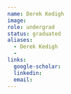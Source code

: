 ```yaml
---
name: Derek Kedigh
image: 
role: undergrad
status: graduated
aliases:
  - Derek Kedigh
  - 
links:
  google-scholar: 
  linkedin: 
  email: 
---
```





